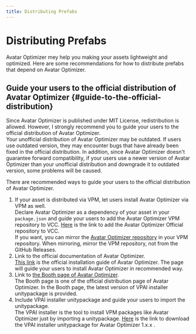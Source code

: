 ```yaml
---
title: Distributing Prefabs
---
```


# Distributing Prefabs

Avatar Optimizer mey help you making your assets lightweight and optimized.
Here are some recommendations for how to distribute prefabs that depend on Avatar Optimizer.

## Guide your users to the official distribution of Avatar Optimizer {#guide-to-the-official-distribution}

Since Avatar Optimizer is published under MIT License, redistribution is allowed.
However, I strongly recommend you to guide your users to the official distribution of Avatar Optimizer.\
Your unofficial distribution of Avatar Optimizer may be outdated. 
If users use outdated version, they may encounter bugs that have already been fixed in the official distribution. 
In addition, since Avatar Optimizer doesn't guarantee forward compatibility,
if your users use a newer version of Avatar Optimizer than your unofficial distribution and downgrade it to outdated version, some problems will be caused.

There are recommended ways to guide your users to the official distribution of Avatar Optimizer.
1. If your asset is distributed via VPM, let users install Avatar Optimizer via VPM as well.\
   Declare Avatar Optimizer as a dependency of your asset in your `package.json`
   and guide your users to add the Avatar Optimizer VPM repository to VCC.
   [Here][add-repo] is the link to add the Avatar Optimizer Official repository to VCC.\
   If you want, you can mirror the [Avatar Optimizer repository][repo] in your VPM repository.
   When mirroring, mirror the VPM repository, not from the GitHub Releases.
2. Link to the official documentation of Avatar Optimizer.\
   [This link][official-installation] is the official installation guide of Avatar Optimizer.
   The page will guide your users to install Avatar Optimizer in recommended way.
3. Link to [the Booth page of Avatar Optimizer][booth-aao].\
   The Booth page is one of the official distribution page of Avatar Optimizer.
   In the Booth page, the latest version of VPAI installer unitypackage is provided.
4. Include VPAI installer unitypackage and guide your users to import the unitypackage.\
   The VPAI installer is the tool to install VPM packages like Avatar Optimizer just by importing a unitypackage.
   [Here][vpai] is the link to download the VPAI installer unitypackage for Avatar Optimizer 1.x.x .

[add-repo]: https://vpm.anatawa12.com/add-repo
[repo]: https://vpm.anatawa12.com/vpm.json
[official-installation]: https://vpm.anatawa12.com/avatar-optimizer/en/#installation
[vpai]: https://api.anatawa12.com/create-vpai/?name=AvatarOptimizer-%7b%7d-installer.unitypackage&repo=https://vpm.anatawa12.com/vpm.json&package=com.anatawa12.avatar-optimizer&version=1.x.x
[booth-aao]: https://anatawa12.booth.pm/items/4885109
